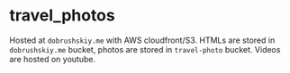 # travel_photos
Hosted at `dobrushskiy.me` with AWS cloudfront/S3. 
HTMLs are stored in `dobrushskiy.me` bucket, photos are stored in `travel-photo` bucket. Videos are hosted on youtube. 
